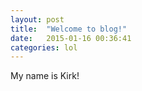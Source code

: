```yaml
---
layout: post
title:  "Welcome to blog!"
date:   2015-01-16 00:36:41
categories: lol
---
```

My name is Kirk!
